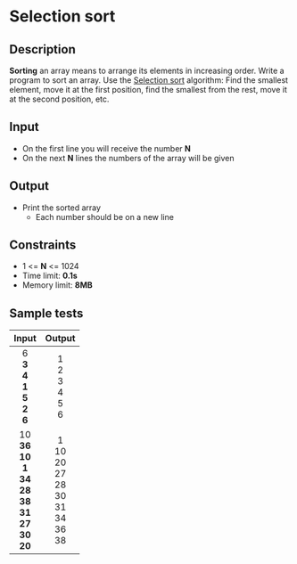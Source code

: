 # Selection sort

## Description
**Sorting** an array means to arrange its elements in increasing order. Write a program to sort an array.
Use the [Selection sort](http://en.wikipedia.org/wiki/Selection_sort) algorithm: Find the smallest element, move it at the first position, find the smallest from the rest, move it at the second position, etc.

## Input
- On the first line you will receive the number **N**
- On the next **N** lines the numbers of the array will be given

## Output
- Print the sorted array
  - Each number should be on a new line

## Constraints
- 1 <= **N** <= 1024
- Time limit: **0.1s**
- Memory limit: **8MB**

## Sample tests

| Input | Output |
|:-----:|:------:|
| 6<br>**3<br>4<br>1<br>5<br>2<br>6** | 1<br>2<br>3<br>4<br>5<br>6 |
| 10<br>**36<br>10<br>1<br>34<br>28<br>38<br>31<br>27<br>30<br>20** | 1<br>10<br>20<br>27<br>28<br>30<br>31<br>34<br>36<br>38 |
